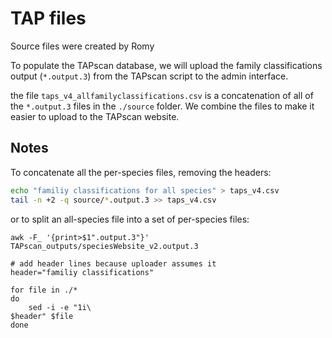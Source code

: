# TAP files

Source files were created by Romy

To populate the TAPscan database, we will upload the family classifications output (`*.output.3`) from the TAPscan script to the admin interface.

the file `taps_v4_allfamilyclassifications.csv` is a concatenation of all of the `*.output.3` files in the `./source` folder. We combine the files to make it easier to upload to the TAPscan website.


## Notes

To concatenate all the per-species files, removing the headers:

```bash
echo "familiy classifications for all species" > taps_v4.csv
tail -n +2 -q source/*.output.3 >> taps_v4.csv
```

or to split an all-species file into a set of per-species files:

```
awk -F_ '{print>$1".output.3"}' TAPscan_outputs/speciesWebsite_v2.output.3

# add header lines because uploader assumes it
header="familiy classifications"

for file in ./*
do
    sed -i -e "1i\
$header" $file
done
```
